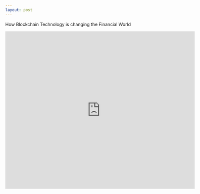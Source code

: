```yaml
---
layout: post
---
```


How Blockchain Technology is changing the Financial World

<iframe width="600" height="500" src="https://docs.wixstatic.com/ugd/48ca05_7f732078407c4220b0516cc63f091c25.pdf" frameborder="0" allowfullscreen></iframe>

